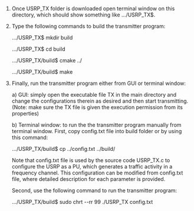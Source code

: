 1) Once USRP_TX folder is downloaded open terminal window on this directory, which should show something like .../USRP_TX$.
2) Type the following commands to build the transmitter program:

    .../USRP_TX$ mkdir build

    .../USRP_TX$ cd build

    .../USRP_TX/build$ cmake ../

    .../USRP_TX/build$ make

3) Finally, run the transmitter program either from GUI or terminal window:

     a) GUI: simply open the executable file TX in the main directory and change the configurations therein as desired and then start transmitting.
     (Note: make sure the TX file is given the execution permission from its properties)

     b) Terminal window: to run the the transmitter program manually from terminal window. First, copy config.txt file into build folder or by using this command:
     
     .../USRP_TX/build$ cp ../config.txt ../build/
     
     Note that config.txt file is used by the source code USRP_TX.c to configure the USRP as a PU, which generates a traffic activity in a frequency channel. This configuration can be modified from config.txt file, where detailed description for each parameter is provided.

     Second, use the following command to run the transmitter program:

     .../USRP_TX/build$ sudo chrt --rr 99 ./USRP_TX config.txt


